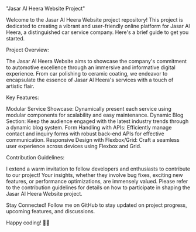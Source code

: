 
"Jasar Al Heera Website Project"

Welcome to the Jasar Al Heera Website project repository! This project is dedicated to creating a vibrant and user-friendly online platform for Jasar Al Heera, a distinguished car service company. Here's a brief guide to get you started.

Project Overview:

The Jasar Al Heera Website aims to showcase the company's commitment to automotive excellence through an immersive and informative digital experience. From car polishing to ceramic coating, we endeavor to encapsulate the essence of Jasar Al Heera's services with a touch of artistic flair.

Key Features:

Modular Service Showcase: Dynamically present each service using modular components for scalability and easy maintenance.
Dynamic Blog Section: Keep the audience engaged with the latest industry trends through a dynamic blog system.
Form Handling with APIs: Efficiently manage contact and inquiry forms with robust back-end APIs for effective communication.
Responsive Design with Flexbox/Grid: Craft a seamless user experience across devices using Flexbox and Grid.

Contribution Guidelines:

I extend a warm invitation to fellow developers and enthusiasts to contribute to our project! Your insights, whether they involve bug fixes, exciting new features, or performance optimizations, are immensely valued. Please refer to the contribution guidelines for details on how to participate in shaping the Jasar Al Heera Website project.

Stay Connected!
Follow me on GitHub to stay updated on project progress, upcoming features, and discussions.


Happy coding! 🚗✨
